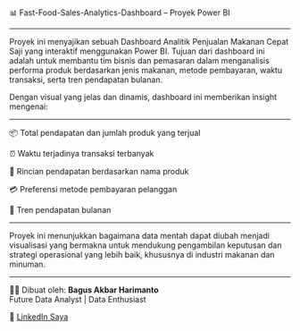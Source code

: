📊 Fast-Food-Sales-Analytics-Dashboard – Proyek Power BI

---


Proyek ini menyajikan sebuah Dashboard Analitik Penjualan Makanan Cepat Saji yang interaktif menggunakan Power BI. Tujuan dari dashboard ini adalah untuk membantu tim bisnis dan pemasaran dalam menganalisis performa produk berdasarkan jenis makanan, metode pembayaran, waktu transaksi, serta tren pendapatan bulanan.

Dengan visual yang jelas dan dinamis, dashboard ini memberikan insight mengenai:

---


📦 Total pendapatan dan jumlah produk yang terjual

⏰ Waktu terjadinya transaksi terbanyak

🧾 Rincian pendapatan berdasarkan nama produk

💳 Preferensi metode pembayaran pelanggan

📅 Tren pendapatan bulanan

---


Proyek ini menunjukkan bagaimana data mentah dapat diubah menjadi visualisasi yang bermakna untuk mendukung pengambilan keputusan dan strategi operasional yang lebih baik, khususnya di industri makanan dan minuman.

---

👨‍💻 Dibuat oleh: **Bagus Akbar Harimanto**  
Future Data Analyst | Data Enthusiast  

🔗 [LinkedIn Saya](https://www.linkedin.com/in/bagus-akbar-harimanto/)
